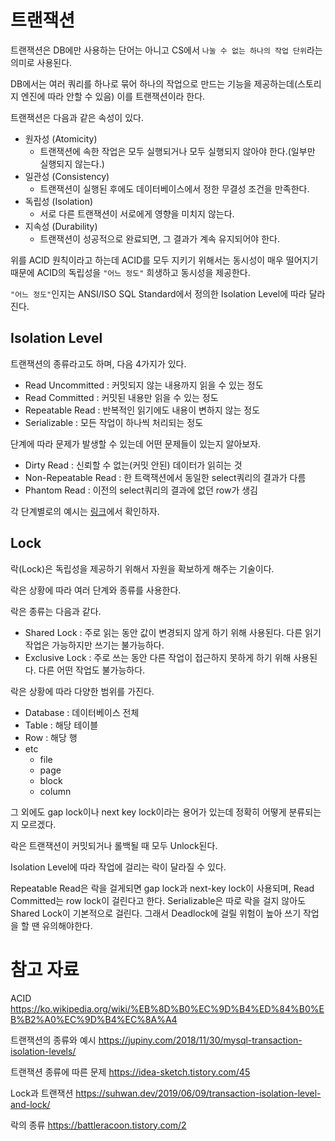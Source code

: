 # 트랜잭션
트랜잭션은 DB에만 사용하는 단어는 아니고 CS에서 `나눌 수 없는 하나의 작업 단위`라는 의미로 사용된다.

DB에서는 여러 쿼리를 하나로 묶어 하나의 작업으로 만드는 기능을 제공하는데(스토리지 엔진에 따라 안할 수 있음) 이를 트랜잭션이라 한다.

트랜잭션은 다음과 같은 속성이 있다.
- 원자성 (Atomicity)
    - 트랜잭션에 속한 작업은 모두 실행되거나 모두 실행되지 않아야 한다.(일부만 실행되지 않는다.)
- 일관성 (Consistency)
    - 트랜잭션이 실행된 후에도 데이터베이스에서 정한 무결성 조건을 만족한다.
- 독립성 (Isolation)
    - 서로 다른 트랜잭션이 서로에게 영향을 미치지 않는다.
- 지속성 (Durability)
    - 트랜잭션이 성공적으로 완료되면, 그 결과가 계속 유지되어야 한다.

위를 ACID 원칙이라고 하는데 ACID를 모두 지키기 위해서는 동시성이 매우 떨어지기 때문에 ACID의 독립성을 `"어느 정도"` 희생하고 동시성을 제공한다.

`"어느 정도"`인지는 ANSI/ISO SQL Standard에서 정의한 Isolation Level에 따라 달라진다.

## Isolation Level
트랜잭션의 종류라고도 하며, 다음 4가지가 있다.

- Read Uncommitted : 커밋되지 않는 내용까지 읽을 수 있는 정도
- Read Committed : 커밋된 내용만 읽을 수 있는 정도
- Repeatable Read : 반복적인 읽기에도 내용이 변하지 않는 정도
- Serializable : 모든 작업이 하나씩 처리되는 정도

단계에 따라 문제가 발생할 수 있는데 어떤 문제들이 있는지 알아보자.

- Dirty Read : 신뢰할 수 없는(커밋 안된) 데이터가 읽히는 것
- Non-Repeatable Read : 한 트랙잭션에서 동일한 select쿼리의 결과가 다름
- Phantom Read : 이전의 select쿼리의 결과에 없던 row가 생김

각 단계별로의 예시는 [링크](https://jupiny.com/2018/11/30/mysql-transaction-isolation-levels/)에서 확인하자.

## Lock
락(Lock)은 독립성을 제공하기 위해서 자원을 확보하게 해주는 기술이다. 

락은 상황에 따라 여러 단계와 종류를 사용한다.

락은 종류는 다음과 같다.
- Shared Lock : 주로 읽는 동안 값이 변경되지 않게 하기 위해 사용된다. 다른 읽기 작업은 가능하지만 쓰기는 불가능하다.
- Exclusive Lock : 주로 쓰는 동안 다른 작업이 접근하지 못하게 하기 위해 사용된다. 다른 어떤 작업도 불가능하다.

락은 상황에 따라 다양한 범위를 가진다.
- Database : 데이터베이스 전체
- Table : 해당 테이블
- Row : 해당 행
- etc
    - file
    - page
    - block
    - column

그 외에도 gap lock이나 next key lock이라는 용어가 있는데 정확히 어떻게 분류되는지 모르겠다.

락은 트랜잭션이 커밋되거나 롤백될 때 모두 Unlock된다.

Isolation Level에 따라 작업에 걸리는 락이 달라질 수 있다.

Repeatable Read은 락을 걸게되면 gap lock과 next-key lock이 사용되며, Read Committed는 row lock이 걸린다고 한다. Serializable은 따로 락을 걸지 않아도 Shared Lock이 기본적으로 걸린다. 그래서 Deadlock에 걸릴 위험이 높아 쓰기 작업을 할 땐 유의해야한다.

# 참고 자료
ACID
https://ko.wikipedia.org/wiki/%EB%8D%B0%EC%9D%B4%ED%84%B0%EB%B2%A0%EC%9D%B4%EC%8A%A4

트랜잭션의 종류와 예시
https://jupiny.com/2018/11/30/mysql-transaction-isolation-levels/

트랜잭션 종류에 따른 문제
https://idea-sketch.tistory.com/45

Lock과 트랜잭션
https://suhwan.dev/2019/06/09/transaction-isolation-level-and-lock/

락의 종류
https://battleracoon.tistory.com/2
